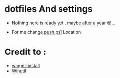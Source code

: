 # dotfiles And settings

 - Nothing here is ready yet , maybe after a year 😒...
 
 - For me change [push.ps1](https://github.com/Qaddoumi/dotfiles/blob/master/push.ps1) Location



































# Credit to :
 - [winget-install](https://github.com/asheroto/winget-install)
 - [Winutil](https://github.com/ChrisTitusTech/winutil)
